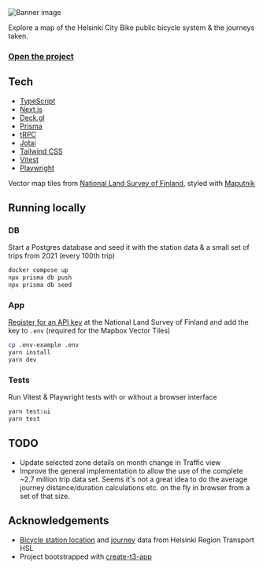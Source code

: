 <img src="https://helsinki-city-bike-trips.vercel.app/banner.png" alt="Banner image">

Explore a map of the Helsinki City Bike public bicycle system & the journeys taken.

### <a href="https://helsinki-city-bike-trips.vercel.app/">Open the project</a>

## Tech

- [TypeScript](https://typescriptlang.org)
- [Next.js](https://nextjs.org)
- [Deck.gl](https://deck.gl/)
- [Prisma](https://prisma.io)
- [tRPC](https://trpc.io)
- [Jotai](https://jotai.org/)
- [Tailwind CSS](https://tailwindcss.com)
- [Vitest](https://vitest.dev/)
- [Playwright](https://playwright.dev/)

Vector map tiles from [National Land Survey of Finland](https://www.maanmittauslaitos.fi/karttakuvapalvelu/tekninen-kuvaus-vektoritiilet), styled with [Maputnik](https://maputnik.github.io/)

## Running locally

### DB

Start a Postgres database and seed it with the station data & a small set of trips from 2021 (every 100th trip)

```bash
docker compose up
npx prisma db push
npx prisma db seed
```

### App

[Register for an API key](https://omatili.maanmittauslaitos.fi/user/new/avoimet-rajapintapalvelut) at the National Land Survey of Finland and add the key to `.env` (required for the Mapbox Vector Tiles)

```bash
cp .env-example .env
yarn install
yarn dev
```

### Tests

Run Vitest & Playwright tests with or without a browser interface

```bash
yarn test:ui
yarn test
```

## TODO

- Update selected zone details on month change in Traffic view
- Improve the general implementation to allow the use of the complete ~2.7 million trip data set. Seems it's not a great idea to do the average journey distance/duration calculations etc. on the fly in browser from a set of that size.

## Acknowledgements

- [Bicycle station location](https://public-transport-hslhrt.opendata.arcgis.com/datasets/helsingin-ja-espoon-kaupunkipy%C3%B6r%C3%A4asemat-avoin/explore?location=60.214131%2C24.940115%2C10.87) and [journey](https://www.hsl.fi/en/hsl/open-data) data from Helsinki Region Transport HSL
- Project bootstrapped with [create-t3-app](https://github.com/t3-oss/create-t3-app)
